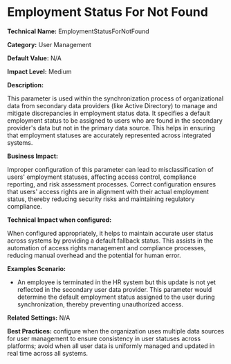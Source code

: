 # Employment Status For Not Found

**Technical Name:** EmploymentStatusForNotFound

**Category:** User Management

**Default Value:** N/A

**Impact Level:** Medium

**Description:**

This parameter is used within the synchronization process of organizational data from secondary data providers (like Active Directory) to manage and mitigate discrepancies in employment status data. It specifies a default employment status to be assigned to users who are found in the secondary provider's data but not in the primary data source. This helps in ensuring that employment statuses are accurately represented across integrated systems.

**Business Impact:**

Improper configuration of this parameter can lead to misclassification of users' employment statuses, affecting access control, compliance reporting, and risk assessment processes. Correct configuration ensures that users' access rights are in alignment with their actual employment status, thereby reducing security risks and maintaining regulatory compliance.

**Technical Impact when configured:**

When configured appropriately, it helps to maintain accurate user status across systems by providing a default fallback status. This assists in the automation of access rights management and compliance processes, reducing manual overhead and the potential for human error.

**Examples Scenario:**

- An employee is terminated in the HR system but this update is not yet reflected in the secondary user data provider. This parameter would determine the default employment status assigned to the user during synchronization, thereby preventing unauthorized access.

**Related Settings:** N/A

**Best Practices:** configure when the organization uses multiple data sources for user management to ensure consistency in user statuses across platforms; avoid when all user data is uniformly managed and updated in real time across all systems.